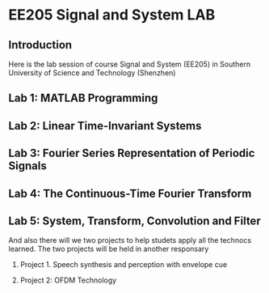# EE205 Signal and System LAB

## Introduction

Here is the lab session of course Signal and System (EE205) in Southern University of Science and Technology (Shenzhen)

## Lab 1: MATLAB Programming

## Lab 2: Linear Time-Invariant Systems

## Lab 3: Fourier Series Representation of Periodic Signals

## Lab 4: The Continuous-Time Fourier Transform

## Lab 5: System, Transform, Convolution and Filter

And also there will we two projects to help studets apply all the technocs learned. The two projects will be held in another responsary

1. Project 1. Speech synthesis and perception with envelope cue

2. Project 2: OFDM Technology